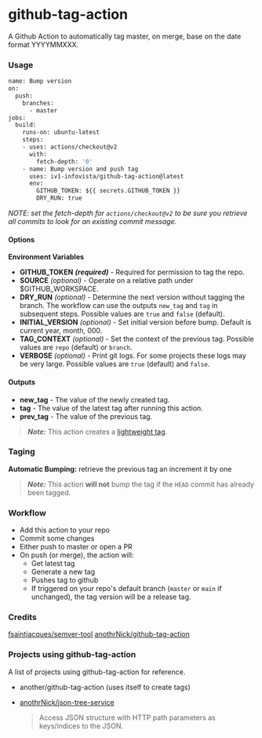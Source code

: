 # github-tag-action

A Github Action to automatically tag master, on merge, base on the date format YYYYMMXXX.

### Usage

```Dockerfile
name: Bump version
on:
  push:
    branches:
      - master
jobs:
  build:
    runs-on: ubuntu-latest
    steps:
    - uses: actions/checkout@v2
      with:
        fetch-depth: '0'
    - name: Bump version and push tag
      uses: iv1-infovista/github-tag-action@latest
      env:
        GITHUB_TOKEN: ${{ secrets.GITHUB_TOKEN }}
        DRY_RUN: true
```

_NOTE: set the fetch-depth for `actions/checkout@v2` to be sure you retrieve all commits to look for an existing commit message._

#### Options

**Environment Variables**

* **GITHUB_TOKEN** ***(required)*** - Required for permission to tag the repo.
* **SOURCE** *(optional)* - Operate on a relative path under $GITHUB_WORKSPACE.
* **DRY_RUN** *(optional)* - Determine the next version without tagging the branch. The workflow can use the outputs `new_tag` and `tag` in subsequent steps. Possible values are ```true``` and ```false``` (default).
* **INITIAL_VERSION** *(optional)* - Set initial version before bump. Default is current year, month, 000.
* **TAG_CONTEXT** *(optional)* - Set the context of the previous tag. Possible values are `repo` (default) or `branch`.
* **VERBOSE** *(optional)* - Print git logs. For some projects these logs may be very large. Possible values are ```true``` (default) and ```false```. 

#### Outputs

* **new_tag** - The value of the newly created tag.
* **tag** - The value of the latest tag after running this action.
* **prev_tag** - The value of the previous tag.

> ***Note:*** This action creates a [lightweight tag](https://developer.github.com/v3/git/refs/#create-a-reference).

### Taging

**Automatic Bumping:** retrieve the previous tag an increment it by one

> ***Note:*** This action **will not** bump the tag if the `HEAD` commit has already been tagged.

### Workflow

* Add this action to your repo
* Commit some changes
* Either push to master or open a PR
* On push (or merge), the action will:
  * Get latest tag
  * Generate a new tag
  * Pushes tag to github
  * If triggered on your repo's default branch (`master` or `main` if unchanged), the tag version will be a release tag.

### Credits

[fsaintjacques/semver-tool](https://github.com/fsaintjacques/semver-tool)
[anothrNick/github-tag-action](https://github.com/anothrNick/github-tag-action)


### Projects using github-tag-action

A list of projects using github-tag-action for reference.

* another/github-tag-action (uses itself to create tags)

* [anothrNick/json-tree-service](https://github.com/anothrNick/json-tree-service)

  > Access JSON structure with HTTP path parameters as keys/indices to the JSON.
